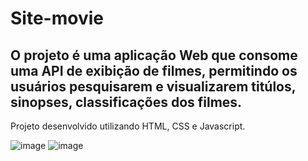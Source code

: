 # Site-movie
## O projeto é uma aplicação Web que consome uma API de exibição de filmes, permitindo os usuários pesquisarem e visualizarem titúlos, sinopses, classificações dos filmes. 
Projeto desenvolvido utilizando HTML, CSS e Javascript.

![image](https://github.com/RafaelaRomin/Site-movie/assets/124751861/206664d8-b5de-403c-a1a2-aa65c391b7fa)
![image](https://github.com/RafaelaRomin/Site-movie/assets/124751861/01345483-3951-414c-b17e-8e3d8c3b7034)

